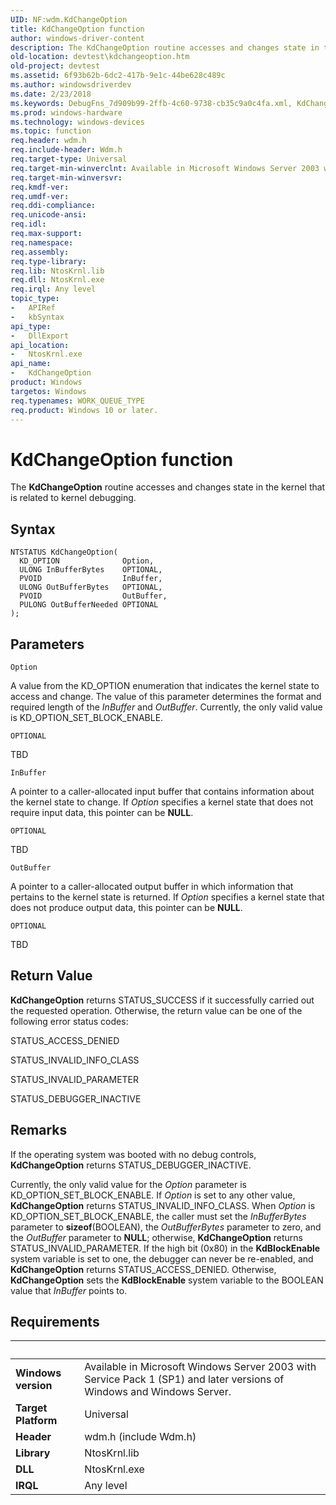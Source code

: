 ```yaml
---
UID: NF:wdm.KdChangeOption
title: KdChangeOption function
author: windows-driver-content
description: The KdChangeOption routine accesses and changes state in the kernel that is related to kernel debugging.
old-location: devtest\kdchangeoption.htm
old-project: devtest
ms.assetid: 6f93b62b-6dc2-417b-9e1c-44be628c489c
ms.author: windowsdriverdev
ms.date: 2/23/2018
ms.keywords: DebugFns_7d909b99-2ffb-4c60-9738-cb35c9a0c4fa.xml, KdChangeOption, KdChangeOption routine [Driver Development Tools], devtest.kdchangeoption, wdm/KdChangeOption
ms.prod: windows-hardware
ms.technology: windows-devices
ms.topic: function
req.header: wdm.h
req.include-header: Wdm.h
req.target-type: Universal
req.target-min-winverclnt: Available in Microsoft Windows Server 2003 with Service Pack 1 (SP1) and later versions of Windows and Windows Server.
req.target-min-winversvr: 
req.kmdf-ver: 
req.umdf-ver: 
req.ddi-compliance: 
req.unicode-ansi: 
req.idl: 
req.max-support: 
req.namespace: 
req.assembly: 
req.type-library: 
req.lib: NtosKrnl.lib
req.dll: NtosKrnl.exe
req.irql: Any level
topic_type:
-	APIRef
-	kbSyntax
api_type:
-	DllExport
api_location:
-	NtosKrnl.exe
api_name:
-	KdChangeOption
product: Windows
targetos: Windows
req.typenames: WORK_QUEUE_TYPE
req.product: Windows 10 or later.
---
```



# KdChangeOption function
The <b>KdChangeOption</b> routine accesses and changes state in the kernel that is related to kernel debugging.

## Syntax

```
NTSTATUS KdChangeOption(
  KD_OPTION              Option,
  ULONG InBufferBytes    OPTIONAL,
  PVOID                  InBuffer,
  ULONG OutBufferBytes   OPTIONAL,
  PVOID                  OutBuffer,
  PULONG OutBufferNeeded OPTIONAL
);
```

## Parameters

`Option`

A value from the KD_OPTION enumeration that indicates the kernel state to access and change. The value of this parameter determines the format and required length of the <i>InBuffer</i> and <i>OutBuffer</i>. Currently, the only valid value is KD_OPTION_SET_BLOCK_ENABLE.

`OPTIONAL`

TBD

`InBuffer`

A pointer to a caller-allocated input buffer that contains information about the kernel state to change. If <i>Option</i> specifies a kernel state that does not require input data, this pointer can be <b>NULL</b>.

`OPTIONAL`

TBD

`OutBuffer`

A pointer to a caller-allocated output buffer in which information that pertains to the kernel state is returned. If <i>Option</i> specifies a kernel state that does not produce output data, this pointer can be <b>NULL</b>.

`OPTIONAL`

TBD


## Return Value

<b>KdChangeOption</b> returns STATUS_SUCCESS if it successfully carried out the requested operation. Otherwise, the return value can be one of the following error status codes: 

STATUS_ACCESS_DENIED

STATUS_INVALID_INFO_CLASS

STATUS_INVALID_PARAMETER

STATUS_DEBUGGER_INACTIVE

## Remarks

If the operating system was booted with no debug controls, <b>KdChangeOption</b> returns STATUS_DEBUGGER_INACTIVE.

Currently, the only valid value for the <i>Option</i> parameter is KD_OPTION_SET_BLOCK_ENABLE. If <i>Option</i> is set to any other value, <b>KdChangeOption</b> returns STATUS_INVALID_INFO_CLASS. When <i>Option</i> is KD_OPTION_SET_BLOCK_ENABLE, the caller must set the <i>InBufferBytes</i> parameter to <b>sizeof</b>(BOOLEAN), the <i>OutBufferBytes</i> parameter to zero, and the <i>OutBuffer</i> parameter to <b>NULL</b>; otherwise, <b>KdChangeOption</b> returns STATUS_INVALID_PARAMETER. If the high bit (0x80) in the <b>KdBlockEnable</b> system variable is set to one, the debugger can never be re-enabled, and <b>KdChangeOption</b> returns STATUS_ACCESS_DENIED. Otherwise, <b>KdChangeOption</b> sets the <b>KdBlockEnable</b> system variable to the BOOLEAN value that <i>InBuffer</i> points to.

## Requirements
| &nbsp; | &nbsp; |
| ---- |:---- |
| **Windows version** | Available in Microsoft Windows Server 2003 with Service Pack 1 (SP1) and later versions of Windows and Windows Server.  |
| **Target Platform** | Universal |
| **Header** | wdm.h (include Wdm.h) |
| **Library** | NtosKrnl.lib |
| **DLL** | NtosKrnl.exe |
| **IRQL** | Any level |